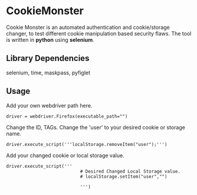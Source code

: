 # CookieMonster

Cookie Monster is an automated authentication and cookie/storage changer, to test different cookie manipulation based security flaws. The tool is written in **python** using **selenium**.

## Library Dependencies

selenium, time, maskpass, pyfiglet

## Usage

Add your own webdriver path here.

```
driver = webdriver.Firefox(executable_path="")
```

Change the ID, TAGs.
Change the 'user' to your desired cookie or storage name.

```
driver.execute_script('''localStorage.removeItem("user");''')
```

Add your changed cookie or local storage value.

```
driver.execute_script('''
                            # Desired Changed Local Storage value.
                            # localStorage.setItem("user","")

                            ''')
```
